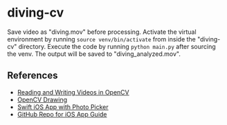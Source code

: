# diving-cv

Save video as "diving.mov" before processing. Activate the virtual environment by running ```source venv/bin/activate``` from inside the "diving-cv" directory. Execute the code by running ```python main.py``` after sourcing the venv. The output will be saved to "diving_analyzed.mov".

## References
- [Reading and Writing Videos in OpenCV](https://learnopencv.com/reading-and-writing-videos-using-opencv/#write-videos)
- [OpenCV Drawing](https://docs.opencv.org/3.1.0/dc/da5/tutorial_py_drawing_functions.html)
- [Swift iOS App with Photo Picker](https://www.youtube.com/watch?v=yMC16EZHwZU)
- [GitHub Repo for iOS App Guide](https://github.com/StewartLynch/My-Images-Completed/tree/main/My%20Images)
